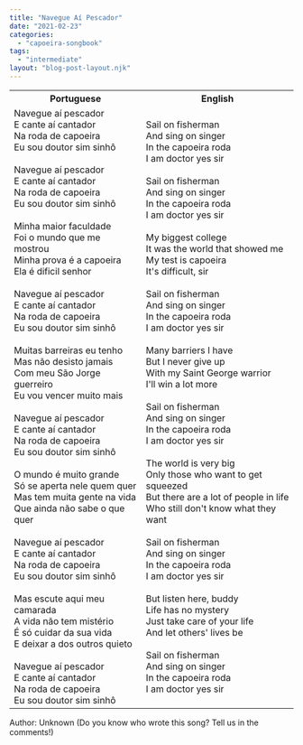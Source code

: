 ```yaml
---
title: "Navegue Aí Pescador"
date: "2021-02-23"
categories: 
  - "capoeira-songbook"
tags: 
  - "intermediate"
layout: "blog-post-layout.njk"
---
```


<table class="capoeira-table">
    <tr class="header-row">
        <th>Portuguese</th>
        <th>English</th>
    </tr>
    <tr>
        <td>
            Navegue aí pescador<br>
            E cante aí cantador<br>
            Na roda de capoeira<br>
            Eu sou doutor sim sinhô<br>
            <br>
            Navegue aí pescador<br>
            E cante aí cantador<br>
            Na roda de capoeira<br>
            Eu sou doutor sim sinhô<br>
            <br>
            Minha maior faculdade<br>
            Foi o mundo que me mostrou<br>
            Minha prova é a capoeira<br>
            Ela é dificil senhor<br>
            <br>
            Navegue aí pescador<br>
            E cante aí cantador<br>
            Na roda de capoeira<br>
            Eu sou doutor sim sinhô<br>
            <br>
            Muitas barreiras eu tenho<br>
            Mas não desisto jamais<br>
            Com meu São Jorge guerreiro<br>
            Eu vou vencer muito mais<br>
            <br>
            Navegue aí pescador<br>
            E cante aí cantador<br>
            Na roda de capoeira<br>
            Eu sou doutor sim sinhô<br>
            <br>
            O mundo é muito grande<br>
            Só se aperta nele quem quer<br>
            Mas tem muita gente na vida<br>
            Que ainda não sabe o que quer<br>
            <br>
            Navegue aí pescador<br>
            E cante aí cantador<br>
            Na roda de capoeira<br>
            Eu sou doutor sim sinhô<br>
            <br>
            Mas escute aqui meu camarada<br>
            A vida não tem mistério<br>
            É só cuidar da sua vida<br>
            E deixar a dos outros quieto<br>
            <br>
            Navegue aí pescador<br>
            E cante aí cantador<br>
            Na roda de capoeira<br>
            Eu sou doutor sim sinhô
        </td>
        <td>
            Sail on fisherman<br>
            And sing on singer<br>
            In the capoeira roda<br>
            I am doctor yes sir<br>
            <br>
            Sail on fisherman<br>
            And sing on singer<br>
            In the capoeira roda<br>
            I am doctor yes sir<br>
            <br>
            My biggest college<br>
            It was the world that showed me<br>
            My test is capoeira<br>
            It's difficult, sir<br>
            <br>
            Sail on fisherman<br>
            And sing on singer<br>
            In the capoeira roda<br>
            I am doctor yes sir<br>
            <br>
            Many barriers I have<br>
            But I never give up<br>
            With my Saint George warrior<br>
            I'll win a lot more<br>
            <br>
            Sail on fisherman<br>
            And sing on singer<br>
            In the capoeira roda<br>
            I am doctor yes sir<br>
            <br>
            The world is very big<br>
            Only those who want to get squeezed<br>
            But there are a lot of people in life<br>
            Who still don't know what they want<br>
            <br>
            Sail on fisherman<br>
            And sing on singer<br>
            In the capoeira roda<br>
            I am doctor yes sir<br>
            <br>
            But listen here, buddy<br>
            Life has no mystery<br>
            Just take care of your life<br>
            And let others' lives be<br>
            <br>
            Sail on fisherman<br>
            And sing on singer<br>
            In the capoeira roda<br>
            I am doctor yes sir
        </td>
    </tr>
</table>

<figcaption>
Author: Unknown (Do you know who wrote this song? Tell us in the comments!)
</figcaption>